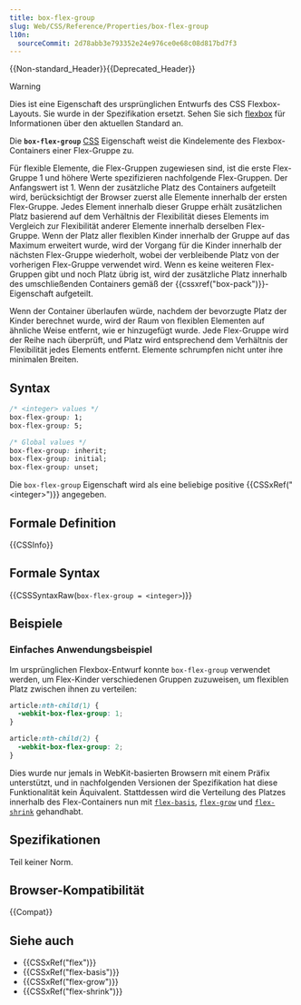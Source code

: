 ```yaml
---
title: box-flex-group
slug: Web/CSS/Reference/Properties/box-flex-group
l10n:
  sourceCommit: 2d78abb3e793352e24e976ce0e68c08d817bd7f3
---
```


{{Non-standard_Header}}{{Deprecated_Header}}

> [!WARNING]
> Dies ist eine Eigenschaft des ursprünglichen Entwurfs des CSS Flexbox-Layouts. Sie wurde in der Spezifikation ersetzt. Sehen Sie sich [flexbox](/de/docs/Web/CSS/CSS_flexible_box_layout/Basic_concepts_of_flexbox) für Informationen über den aktuellen Standard an.

Die **`box-flex-group`** [CSS](/de/docs/Web/CSS) Eigenschaft weist die Kindelemente des Flexbox-Containers einer Flex-Gruppe zu.

Für flexible Elemente, die Flex-Gruppen zugewiesen sind, ist die erste Flex-Gruppe 1 und höhere Werte spezifizieren nachfolgende Flex-Gruppen. Der Anfangswert ist 1. Wenn der zusätzliche Platz des Containers aufgeteilt wird, berücksichtigt der Browser zuerst alle Elemente innerhalb der ersten Flex-Gruppe. Jedes Element innerhalb dieser Gruppe erhält zusätzlichen Platz basierend auf dem Verhältnis der Flexibilität dieses Elements im Vergleich zur Flexibilität anderer Elemente innerhalb derselben Flex-Gruppe. Wenn der Platz aller flexiblen Kinder innerhalb der Gruppe auf das Maximum erweitert wurde, wird der Vorgang für die Kinder innerhalb der nächsten Flex-Gruppe wiederholt, wobei der verbleibende Platz von der vorherigen Flex-Gruppe verwendet wird. Wenn es keine weiteren Flex-Gruppen gibt und noch Platz übrig ist, wird der zusätzliche Platz innerhalb des umschließenden Containers gemäß der {{cssxref("box-pack")}}-Eigenschaft aufgeteilt.

Wenn der Container überlaufen würde, nachdem der bevorzugte Platz der Kinder berechnet wurde, wird der Raum von flexiblen Elementen auf ähnliche Weise entfernt, wie er hinzugefügt wurde. Jede Flex-Gruppe wird der Reihe nach überprüft, und Platz wird entsprechend dem Verhältnis der Flexibilität jedes Elements entfernt. Elemente schrumpfen nicht unter ihre minimalen Breiten.

## Syntax

```css
/* <integer> values */
box-flex-group: 1;
box-flex-group: 5;

/* Global values */
box-flex-group: inherit;
box-flex-group: initial;
box-flex-group: unset;
```

Die `box-flex-group` Eigenschaft wird als eine beliebige positive {{CSSxRef("&lt;integer&gt;")}} angegeben.

## Formale Definition

{{CSSInfo}}

## Formale Syntax

{{CSSSyntaxRaw(`box-flex-group = <integer>`)}}

## Beispiele

### Einfaches Anwendungsbeispiel

Im ursprünglichen Flexbox-Entwurf konnte `box-flex-group` verwendet werden, um Flex-Kinder verschiedenen Gruppen zuzuweisen, um flexiblen Platz zwischen ihnen zu verteilen:

```css
article:nth-child(1) {
  -webkit-box-flex-group: 1;
}

article:nth-child(2) {
  -webkit-box-flex-group: 2;
}
```

Dies wurde nur jemals in WebKit-basierten Browsern mit einem Präfix unterstützt, und in nachfolgenden Versionen der Spezifikation hat diese Funktionalität kein Äquivalent. Stattdessen wird die Verteilung des Platzes innerhalb des Flex-Containers nun mit [`flex-basis`](/de/docs/Web/CSS/Reference/Properties/flex-basis), [`flex-grow`](/de/docs/Web/CSS/Reference/Properties/flex-grow) und [`flex-shrink`](/de/docs/Web/CSS/Reference/Properties/flex-shrink) gehandhabt.

## Spezifikationen

Teil keiner Norm.

## Browser-Kompatibilität

{{Compat}}

## Siehe auch

- {{CSSxRef("flex")}}
- {{CSSxRef("flex-basis")}}
- {{CSSxRef("flex-grow")}}
- {{CSSxRef("flex-shrink")}}
